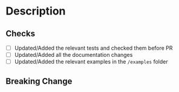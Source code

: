<!--
    Thank you for contributing to the Project.

    Consider using semantic prefix for the PR titles.
    eg: `feat:`, `fix:`, `docs:`, `chore`, etc..

    Please provide description of your changes with a small summary.

    Look at the following checklist to ensure the PR is approved soon.   
-->


<!--
    Include related issue that this PR resolves by specifying it as below:

    Closes #<related-issue-number>
-->

# Description

<!--
    Summarize the details of what this PR is doing.
    Try to include screenshots where applicable.
-->

## Checks

<!-- Tick all applicable checkbox by with `[x]` else mark it with `[-]`-->

- [ ] Updated/Added the relevant tests and checked them before PR
- [ ] Updated/Added all the documentation changes
- [ ] Updated/Added the relevant examples in the `/examples` folder

## Breaking Change

<!--
    If this is a breaking change, mention what is breaking. Else, this section can be cleared.
-->
